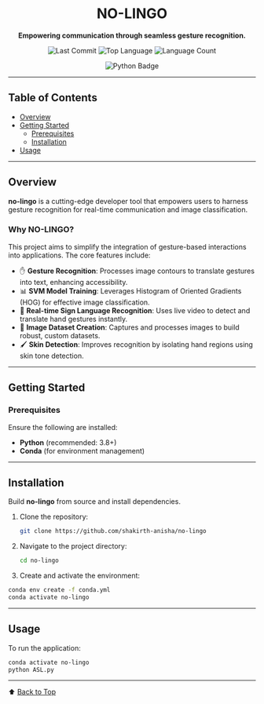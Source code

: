 <p align="center">
  <h1 align="center">NO-LINGO</h1>
  <p align="center"><strong>Empowering communication through seamless gesture recognition.</strong></p>

  <p align="center">
    <img src="https://img.shields.io/github/last-commit/shakirth-anisha/no-lingo" alt="Last Commit" />
    <img src="https://img.shields.io/github/languages/top/shakirth-anisha/no-lingo" alt="Top Language" />
    <img src="https://img.shields.io/github/languages/count/shakirth-anisha/no-lingo" alt="Language Count" />
  </p>

  <p align="center">
    <img src="https://img.shields.io/badge/Python-3776AB?style=for-the-badge&logo=python&logoColor=white" alt="Python Badge" />
  </p>
</p>

---


## Table of Contents

- [Overview](#overview)  
- [Getting Started](#getting-started)  
  - [Prerequisites](#prerequisites)  
  - [Installation](#installation)  
- [Usage](#usage)  

---

## Overview

**no-lingo** is a cutting-edge developer tool that empowers users to harness gesture recognition for real-time communication and image classification.

### Why NO-LINGO?

This project aims to simplify the integration of gesture-based interactions into applications. The core features include:

- ✋ **Gesture Recognition**: Processes image contours to translate gestures into text, enhancing accessibility.
- 📊 **SVM Model Training**: Leverages Histogram of Oriented Gradients (HOG) for effective image classification.
- 🎥 **Real-time Sign Language Recognition**: Uses live video to detect and translate hand gestures instantly.
- 📸 **Image Dataset Creation**: Captures and processes images to build robust, custom datasets.
- 🖌️ **Skin Detection**: Improves recognition by isolating hand regions using skin tone detection.

---

## Getting Started

### Prerequisites

Ensure the following are installed:

- **Python** (recommended: 3.8+)
- **Conda** (for environment management)

---

## Installation

Build **no-lingo** from source and install dependencies.

1. Clone the repository:

   ```bash
   git clone https://github.com/shakirth-anisha/no-lingo
   ```
2. Navigate to the project directory:

   ```bash
   cd no-lingo
   ```
3. Create and activate the environment:

  ```bash
  conda env create -f conda.yml 
  conda activate no-lingo
  ```

---

## Usage

To run the application:

  ```bash
  conda activate no-lingo
  python ASL.py
  ```

---

⬆ [Back to Top](#no-lingo)
